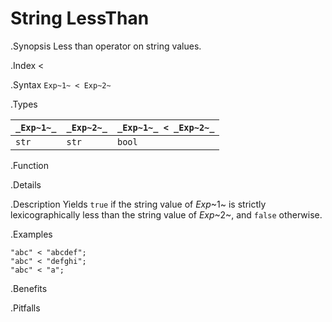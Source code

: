 # String LessThan

.Synopsis
Less than operator on string values.

.Index
<

.Syntax
`Exp~1~ < Exp~2~`

.Types


| `_Exp~1~_` | `_Exp~2~_` | `_Exp~1~_ < _Exp~2~_`  |
| --- | --- | --- |
| `str`     |  `str`    | `bool`                |


.Function

.Details

.Description
Yields `true` if the string value of _Exp_~1~ is strictly lexicographically less
than the string value of _Exp_~2~, and `false` otherwise.

.Examples
```rascal-shell
"abc" < "abcdef";
"abc" < "defghi";
"abc" < "a";
```

.Benefits

.Pitfalls

